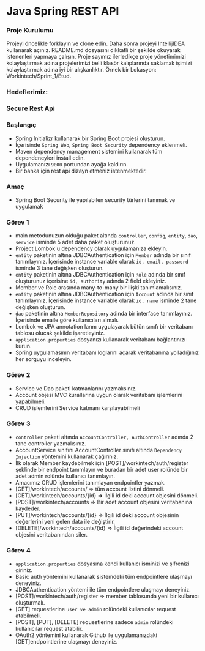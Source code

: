 #  Java Spring REST API

### Proje Kurulumu

Projeyi öncelikle forklayın ve clone edin.
Daha sonra projeyi IntellijIDEA kullanarak açınız. README.md dosyasını dikkatli bir şekilde okuyarak istenenleri yapmaya çalışın.
Proje sayımız ilerledikçe proje yönetimimizi kolaylaştırmak adına projelerimizi belli klasör kalıplarında saklamak işimizi kolaylaştırmak adına iyi bir alışkanlıktır.
Örnek bir Lokasyon: Workintech/Sprint_1/Etud.

### Hedeflerimiz:

### Secure Rest Api

 ### Başlangıç
 * Spring Initializr kullanarak bir Spring Boot projesi oluşturun.
 * İçerisinde ```Spring Web```, ```Spring Boot Security``` dependency eklenmeli.
 * Maven dependency management sistemini kullanarak tüm dependencyleri install edin.
 * Uygulamanızı  ```9000``` portundan ayağa kaldırın.
 * Bir banka için rest api dizayn etmeniz istenmektedir.

### Amaç
 * Spring Boot Security ile yapılabilen security türlerini tanımak ve uygulamak
 
 ### Görev 1
 * main metodunuzun olduğu paket altında ```controller```, ```config```, ```entity```, ```dao```, ```service``` isminde 5 adet daha paket oluşturunuz.
 * Project Lombok'u dependency olarak uygulamanıza ekleyin.
 * ```entity``` paketinin altına JDBCAuthentication için ```Member``` adında bir sınıf tanımlayınız. İçerisinde instance variable olarak ```id, email, password``` isminde 3 tane değişken oluşturun.
 * ```entity``` paketinin altına JDBCAuthentication için ```Role``` adında bir sınıf oluşturunuz içerisine ```id, authority``` adında 2 field ekleyiniz.
 * Member ve Role arasında many-to-many bir ilişki tanımlamalısınız.
 * ```entity``` paketinin altına JDBCAuthentication için ```Account``` adında bir sınıf tanımlayınız. İçerisinde instance variable olarak ```id, name``` isminde 2 tane değişken oluşturun.
 * ```dao``` paketinin altına ```MemberRepository``` adinda bir interface tanımlayınız. İçerisinde emaile göre kullanıcıları almalı.
 * Lombok ve JPA annotation larını uygulayarak bütün sınıfı bir veritabanı tablosu olucak şekilde işaretleyiniz.
 * ```application.properties``` dosyanızı kullanarak veritabanı bağlantınızı kurun.
 * Spring uygulamasının veritabanı loglarını açarak veritabanına yolladığınız her sorguyu inceleyin.

### Görev 2
 * Service ve Dao paketi katmanlarını yazmalısınız. 
 * Account objesi MVC kurallarına uygun olarak veritabanı işlemlerini yapabilmeli.
 * CRUD işlemlerini Service katmanı karşılayabilmeli

 ### Görev 3
 * ```controller``` paketi altında ```AccountController, AuthController``` adında 2 tane controller yazmalısınız.
 * AccountService sınıfını AccountController sınıfı altında ```Dependency Injection``` yöntemini kullanarak çağırınız.
 * İlk olarak Member kaydebilmek için [POST]/workintech/auth/register şeklinde bir endpoint tanımlayın ve buradan bir adet user rolünde bir adet admin rolünde kullanıcı tanımlayın.
 * Amacımız CRUD işlemlerini tanımlayan endpointler yazmak.
 * [GET]/workintech/accounts/ => tüm account listini dönmeli.
 * [GET]/workintech/accounts/{id} => İlgili id deki account objesini dönmeli. 
 * [POST]/workintech/accounts => Bir adet account objesini veritabanına kaydeder.
 * [PUT]/workintech/accounts/{id} => İlgili id deki account objesinin değerlerini yeni gelen data ile değiştirir.
 * [DELETE]/workintech/accounts/{id} => İlgili id değerindeki account objesini veritabanından siler.
 

### Görev 4
 * ```application.properties``` dosyasına kendi kullanıcı isminizi ve şifrenizi giriniz.
 * Basic auth yöntemini kullanarak sistemdeki tüm endpointlere ulaşmayı deneyiniz.
 * JDBCAuthentication yöntemi ile  tüm endpointlere ulaşmayı deneyiniz. 
 * [POST]/workintech/auth/register => member tablosunda yeni bir kullanıcı oluşturmalı.
 * [GET] requestlerine ```user ve admin``` rolündeki kullanıcılar request atabilmeli.
 * [POST], [PUT], [DELETE] requestlerine sadece ```admin``` rolündeki kullanıcılar request atabilir.
 * OAuth2 yöntemini kullanarak Github ile uygulamanızdaki [GET]endpointlerine ulaşmayı deneyiniz.
